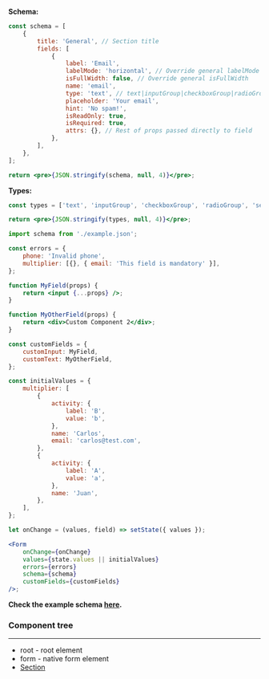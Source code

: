 **Schema:**

```jsx
const schema = [
    {
        title: 'General', // Section title
        fields: [
            {
                label: 'Email',
                labelMode: 'horizontal', // Override general labelMode
                isFullWidth: false, // Override general isFullWidth
                name: 'email',
                type: 'text', // text|inputGroup|checkboxGroup|radioGroup|select|slider
                placeholder: 'Your email',
                hint: 'No spam!',
                isReadOnly: true,
                isRequired: true,
                attrs: {}, // Rest of props passed directly to field
            },
        ],
    },
];

return <pre>{JSON.stringify(schema, null, 4)}</pre>;
```

**Types:**

```jsx
const types = ['text', 'inputGroup', 'checkboxGroup', 'radioGroup', 'select', 'slider'];

return <pre>{JSON.stringify(types, null, 4)}</pre>;
```

```jsx
import schema from './example.json';

const errors = {
    phone: 'Invalid phone',
    multiplier: [{}, { email: 'This field is mandatory' }],
};

function MyField(props) {
    return <input {...props} />;
}

function MyOtherField(props) {
    return <div>Custom Component 2</div>;
}

const customFields = {
    customInput: MyField,
    customText: MyOtherField,
};

const initialValues = {
    multiplier: [
        {
            activity: {
                label: 'B',
                value: 'b',
            },
            name: 'Carlos',
            email: 'carlos@test.com',
        },
        {
            activity: {
                label: 'A',
                value: 'a',
            },
            name: 'Juan',
        },
    ],
};

let onChange = (values, field) => setState({ values });

<Form
    onChange={onChange}
    values={state.values || initialValues}
    errors={errors}
    schema={schema}
    customFields={customFields}
/>;
```

**Check the example schema <a href="https://raw.githubusercontent.com/ForceManager/hoi-poi-ui/master/src/components/forms/Form/example.json" target="_blank">here</a>.**

### Component tree

---

-   root - root element
-   form - native form element
-   [Section](#/Forms?id=Section)
